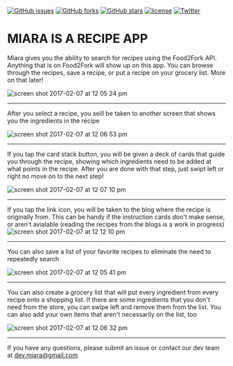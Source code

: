 [![GitHub issues](https://img.shields.io/github/issues/dlambright/MIARA-iOS.svg?style=flat)](https://github.com/dlambright/MIARA-iOS/issues)
[![GitHub forks](https://img.shields.io/github/forks/dlambright/MIARA-iOS.svg?style=flat)](https://github.com/dlambright/MIARA-iOS/network)
[![GitHub stars](https://img.shields.io/github/stars/dlambright/MIARA-iOS.svg)](https://github.com/dlambright/MIARA-iOS/stargazers)
[![license](https://img.shields.io/github/license/mashape/apistatus.svg)]()
[![Twitter](https://img.shields.io/twitter/url/https/github.com/dlambright/MIARA-iOS/blob/develop/README.md.svg?style=social)](https://twitter.com/intent/tweet?text=Wow:&url=%5Bobject%20Object%5D)
# MIARA IS A RECIPE APP #
Miara gives you the ability to search for recipes using the Food2Fork API.  Anything that is on Food2Fork will show up on this app.  You can browse through the recipes, save a recipe, or put a recipe on your grocery list.  More on that later!

![screen shot 2017-02-07 at 12 05 24 pm](https://cloud.githubusercontent.com/assets/8572563/22702447/bcb60100-ed2e-11e6-99ee-ff03f8cb3e1b.png)

---
After you select a recipe, you seill be taken to another screen that shows you the ingredients in the recipe

![screen shot 2017-02-07 at 12 06 53 pm](https://cloud.githubusercontent.com/assets/8572563/22702444/bc9f1bd4-ed2e-11e6-864d-7c1dcc24e166.png)

---
If you tap the card stack button, you will be given a deck of cards that guide you through the recipe, showing which ingredients need to be added at what points in the recipe.  After you are done with that step, just swipt left or right no move on to the next step!

![screen shot 2017-02-07 at 12 07 10 pm](https://cloud.githubusercontent.com/assets/8572563/22702442/bc8823d4-ed2e-11e6-8c65-12e7432ffa8e.png)

---
If you tap the link icon, you will be taken to the blog where the recipe is originally from.  This can be handy if the instruction cards don't make sense, or aren't avialable (reading the recipes from the blogs is a work in progress)
![screen shot 2017-02-07 at 12 12 10 pm](https://cloud.githubusercontent.com/assets/8572563/22702441/bc866bac-ed2e-11e6-8418-09068128aeeb.png)

---
You can also save a list of your favorite recipes to eliminate the need to repeatedly search

![screen shot 2017-02-07 at 12 05 41 pm](https://cloud.githubusercontent.com/assets/8572563/22702446/bcb5917a-ed2e-11e6-8840-f46fc6f0deac.png)


---
You can also create a grocery list that will put every ingredient from every recipe onto a shopping list.  If there are some ingredients that you don't need from the store, you can swipe left and remove them from the list.  You can also add your own items that aren't necessarily on the list, too

![screen shot 2017-02-07 at 12 06 32 pm](https://cloud.githubusercontent.com/assets/8572563/22702445/bca4532e-ed2e-11e6-9113-44e6e3b604ce.png)

---
If you have any questions, please submit an issue or contact our dev team at dev.miara@gmail.com

